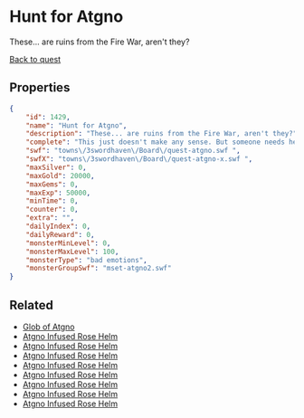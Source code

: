 # Hunt for Atgno

These... are ruins from the Fire War, aren't they?

[Back to quest](../quests.md)

## Properties

```json
{
    "id": 1429,
    "name": "Hunt for Atgno",
    "description": "These... are ruins from the Fire War, aren't they?",
    "complete": "This just doesn't make any sense. But someone needs help. And you're helping. Right?",
    "swf": "towns\/3swordhaven\/Board\/quest-atgno.swf ",
    "swfX": "towns\/3swordhaven\/Board\/quest-atgno-x.swf ",
    "maxSilver": 0,
    "maxGold": 20000,
    "maxGems": 0,
    "maxExp": 50000,
    "minTime": 0,
    "counter": 0,
    "extra": "",
    "dailyIndex": 0,
    "dailyReward": 0,
    "monsterMinLevel": 0,
    "monsterMaxLevel": 100,
    "monsterType": "bad emotions",
    "monsterGroupSwf": "mset-atgno2.swf"
}
```

## Related

- [Glob of Atgno](../items/17233-glob-of-atgno.md)
- [Atgno Infused Rose Helm](../items/17234-atgno-infused-rose-helm.md)
- [Atgno Infused Rose Helm](../items/17235-atgno-infused-rose-helm.md)
- [Atgno Infused Rose Helm](../items/17236-atgno-infused-rose-helm.md)
- [Atgno Infused Rose Helm](../items/17237-atgno-infused-rose-helm.md)
- [Atgno Infused Rose Helm](../items/17238-atgno-infused-rose-helm.md)
- [Atgno Infused Rose Helm](../items/17239-atgno-infused-rose-helm.md)
- [Atgno Infused Rose Helm](../items/17240-atgno-infused-rose-helm.md)
- [Atgno Infused Rose Helm](../items/17241-atgno-infused-rose-helm.md)

